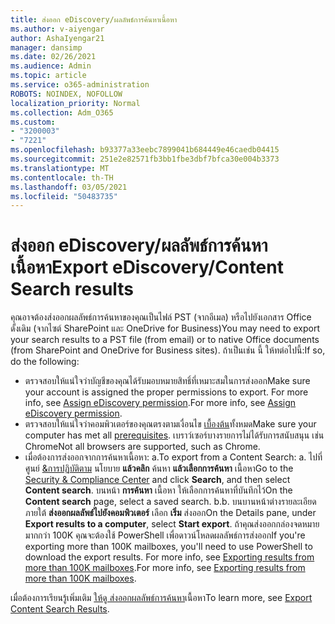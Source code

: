 ```yaml
---
title: ส่งออก eDiscovery/ผลลัพธ์การค้นหาเนื้อหา
ms.author: v-aiyengar
author: AshaIyengar21
manager: dansimp
ms.date: 02/26/2021
ms.audience: Admin
ms.topic: article
ms.service: o365-administration
ROBOTS: NOINDEX, NOFOLLOW
localization_priority: Normal
ms.collection: Adm_O365
ms.custom:
- "3200003"
- "7221"
ms.openlocfilehash: b93377a33eebc7899041b684449e46caedb04415
ms.sourcegitcommit: 251e2e82571fb3bb1fbe3dbf7bfca30e004b3373
ms.translationtype: MT
ms.contentlocale: th-TH
ms.lasthandoff: 03/05/2021
ms.locfileid: "50483735"
---
```

# <a name="export-ediscoverycontent-search-results"></a><span data-ttu-id="63213-102">ส่งออก eDiscovery/ผลลัพธ์การค้นหาเนื้อหา</span><span class="sxs-lookup"><span data-stu-id="63213-102">Export eDiscovery/Content Search results</span></span>

<span data-ttu-id="63213-103">คุณอาจต้องส่งออกผลลัพธ์การค้นหาของคุณเป็นไฟล์ PST (จากอีเมล) หรือไปยังเอกสาร Office ดั้งเดิม (จากไซต์ SharePoint และ OneDrive for Business)</span><span class="sxs-lookup"><span data-stu-id="63213-103">You may need to export your search results to a PST file (from email) or to native Office documents (from SharePoint and OneDrive for Business sites).</span></span> <span data-ttu-id="63213-104">ถ้าเป็นเช่น นี้ ให้ทต่อไปนี้:</span><span class="sxs-lookup"><span data-stu-id="63213-104">If so, do the following:</span></span>

- <span data-ttu-id="63213-105">ตรวจสอบให้แน่ใจว่าบัญชีของคุณได้รับมอบหมายสิทธิ์ที่เหมาะสมในการส่งออก</span><span class="sxs-lookup"><span data-stu-id="63213-105">Make sure your account is assigned the proper permissions to export.</span></span> <span data-ttu-id="63213-106">For more info, see [Assign eDiscovery permission](https://go.microsoft.com/fwlink/?linkid=2102406).</span><span class="sxs-lookup"><span data-stu-id="63213-106">For more info, see [Assign eDiscovery permission](https://go.microsoft.com/fwlink/?linkid=2102406).</span></span>
- <span data-ttu-id="63213-107">ตรวจสอบให้แน่ใจว่าคอมพิวเตอร์ของคุณตรงตามเงื่อนไข [เบื้องต้น](https://docs.microsoft.com/office365/securitycompliance/export-search-results#before-you-begin)ทั้งหมด</span><span class="sxs-lookup"><span data-stu-id="63213-107">Make sure your computer has met all [prerequisites](https://docs.microsoft.com/office365/securitycompliance/export-search-results#before-you-begin).</span></span> <span data-ttu-id="63213-108">เบราว์เซอร์บางรายการไม่ได้รับการสนับสนุน เช่น Chrome</span><span class="sxs-lookup"><span data-stu-id="63213-108">Not all browsers are supported, such as Chrome.</span></span>
- <span data-ttu-id="63213-109">เมื่อต้องการส่งออกจากการค้นหาเนื้อหา: a.</span><span class="sxs-lookup"><span data-stu-id="63213-109">To export from a Content Search: a.</span></span> <span data-ttu-id="63213-110">ไปที่ศูนย์ [&การปฏิบัติตาม](https://protection.office.com/contentsearch) นโยบาย **แล้วคลิก** ค้นหา **แล้วเลือกการค้นหา** เนื้อหา</span><span class="sxs-lookup"><span data-stu-id="63213-110">Go to the [Security & Compliance Center](https://protection.office.com/contentsearch) and click **Search**, and then select **Content search**.</span></span> <span data-ttu-id="63213-111">บนหน้า **การค้นหา** เนื้อหา ให้เลือกการค้นหาที่บันทึกไว้</span><span class="sxs-lookup"><span data-stu-id="63213-111">On the **Content search** page, select a saved search.</span></span>
    <span data-ttu-id="63213-112">b.</span><span class="sxs-lookup"><span data-stu-id="63213-112">b.</span></span> <span data-ttu-id="63213-113">บนบานหน้าต่างรายละเอียด ภายใต้ **ส่งออกผลลัพธ์ไปยังคอมพิวเตอร์** เลือก **เริ่ม** ส่งออก</span><span class="sxs-lookup"><span data-stu-id="63213-113">On the Details pane, under **Export results to a computer**, select **Start export**.</span></span> <span data-ttu-id="63213-114">ถ้าคุณส่งออกกล่องจดหมายมากกว่า 100K คุณจะต้องใช้ PowerShell เพื่อดาวน์โหลดผลลัพธ์การส่งออก</span><span class="sxs-lookup"><span data-stu-id="63213-114">If you're exporting more than 100K mailboxes, you'll need to use PowerShell to download the export results.</span></span> <span data-ttu-id="63213-115">For more info, see [Exporting results from more than 100K mailboxes](https://go.microsoft.com/fwlink/?linkid=2143861).</span><span class="sxs-lookup"><span data-stu-id="63213-115">For more info, see [Exporting results from more than 100K mailboxes](https://go.microsoft.com/fwlink/?linkid=2143861).</span></span>

<span data-ttu-id="63213-116">เมื่อต้องการเรียนรู้เพิ่มเติม [ให้ดู ส่งออกผลลัพธ์การค้นหา](https://go.microsoft.com/fwlink/?linkid=2102118)เนื้อหา</span><span class="sxs-lookup"><span data-stu-id="63213-116">To learn more, see [Export Content Search Results](https://go.microsoft.com/fwlink/?linkid=2102118).</span></span>